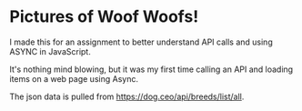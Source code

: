 # Pictures of Woof Woofs!

I made this for an assignment to better understand API calls and using ASYNC in JavaScript.

It's nothing mind blowing, but it was my first time calling an API and loading items on a web page using Async.

The json data is pulled from https://dog.ceo/api/breeds/list/all.